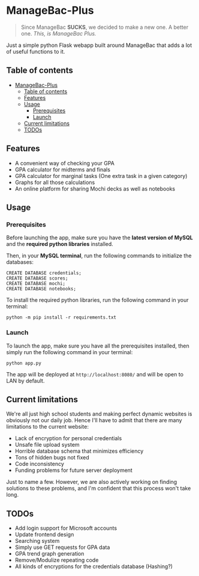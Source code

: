 # ManageBac-Plus
> Since ManageBac **SUCKS**, we decided to make a new one. A better one. *This, is ManageBac Plus.*

Just a simple python Flask webapp built around ManageBac that adds a lot of useful functions to it.

## Table of contents
<!-- TOC -->
* [ManageBac-Plus](#managebac-plus)
  * [Table of contents](#table-of-contents)
  * [Features](#features)
  * [Usage](#usage)
    * [Prerequisites](#prerequisites)
    * [Launch](#launch)
  * [Current limitations](#current-limitations)
  * [TODOs](#todos)
<!-- TOC -->

## Features
- A convenient way of checking your GPA
- GPA calculator for midterms and finals
- GPA calculator for marginal tasks (One extra task in a given category)
- Graphs for all those calculations
- An online platform for sharing Mochi decks as well as notebooks

## Usage
### Prerequisites
Before launching the app, make sure you have the **latest version of MySQL** and the **required python libraries** installed.

Then, in your **MySQL terminal**, run the following commands to initialize the databases:
```shell
CREATE DATABASE credentials;
CREATE DATABASE scores;
CREATE DATABASE mochi;
CREATE DATABASE notebooks;
```
To install the required python libraries, run the following command in your terminal:
```shell
python -m pip install -r requirements.txt
```
### Launch
To launch the app, make sure you have all the prerequisites installed, then simply run the following command in your terminal:
```shell
python app.py
```
The app will be deployed at `http://localhost:8080/` and will be open to LAN by default.

## Current limitations
We're all just high school students and making perfect dynamic websites is obviously not our daily job. Hence I'll have to admit that there are many limitations to the current website:
- Lack of encryption for personal credentials
- Unsafe file upload system
- Horrible database schema that minimizes efficiency
- Tons of hidden bugs not fixed
- Code inconsistency
- Funding problems for future server deployment

Just to name a few. However, we are also actively working on finding solutions to these problems, and I'm confident that this process won't take long.

## TODOs
- Add login support for Microsoft accounts
- Update frontend design
- Searching system
- Simply use GET requests for GPA data
- GPA trend graph generation
- Remove/Modulize repeating code
- All kinds of encryptions for the credentials database (Hashing?)

